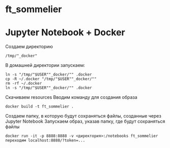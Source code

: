 # ft_sommelier

# Jupyter Notebook + Docker
Создаем директорию 

```
/tmp/"_docker"
```

В домашней директории запускаем:

```
ln -s "/tmp/"$USER""_docker/"" .docker
cp -R ~/.docker "/tmp/"$USER""_docker/""
rm -rf ~/.docker
ln -s "/tmp/"$USER""_docker/"" .docker
```

Скачиваем resources
Вводим команду для создания образа

```
docker build -t ft_sommelier .
```

Создаем папку, в которую будут сохраняться файлы, созданные через Jupyter Notebook
Запускаем образ, указав папку, где будут сохраняться файлы

```
docker run -it -p 8888:8888 -v <директория>:/notebooks ft_sommelier
переходим localhost:8888/?token=...
```
